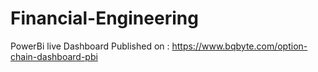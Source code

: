 # Financial-Engineering

PowerBi live Dashboard Published on : https://www.bqbyte.com/option-chain-dashboard-pbi 
